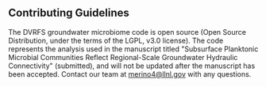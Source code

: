 ## Contributing Guidelines

The DVRFS groundwater microbiome code is open source (Open Source Distribution, under the terms of the LGPL, v3.0 license). The code represents the analysis used in the manuscript titled "Subsurface Planktonic Microbial Communities Reflect Regional-Scale Groundwater Hydraulic Connectivity" (submitted), and will not be updated after the manuscript has been accepted. Contact our team at merino4@llnl.gov with any questions.
